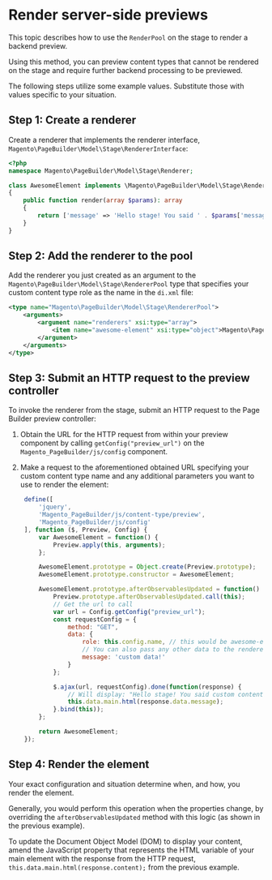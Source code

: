 # Render server-side previews

This topic describes how to use the `RenderPool` on the stage to render a backend preview.

Using this method, you can preview content types that cannot be rendered on the stage and require further backend processing to be previewed.

The following steps utilize some example values. Substitute those with values specific to your situation.

## Step 1: Create a renderer

Create a renderer that implements the renderer interface, `Magento\PageBuilder\Model\Stage\RendererInterface`:

``` php
<?php
namespace Magento\PageBuilder\Model\Stage\Renderer;

class AwesomeElement implements \Magento\PageBuilder\Model\Stage\RendererInterface
{
    public function render(array $params): array
    {
        return ['message' => 'Hello stage! You said ' . $params['message'] . '!'];
    }
}
```

## Step 2: Add the renderer to the pool

Add the renderer you just created as an argument to the `Magento\PageBuilder\Model\Stage\RendererPool` type that specifies your custom content type role as the name in the `di.xml` file:

``` xml
<type name="Magento\PageBuilder\Model\Stage\RendererPool">
    <arguments>
        <argument name="renderers" xsi:type="array">
            <item name="awesome-element" xsi:type="object">Magento\PageBuilder\Model\Stage\Renderer\AwesomeElement</item>
        </argument>
    </arguments>
</type>
```

## Step 3: Submit an HTTP request to the preview controller

To invoke the renderer from the stage, submit an HTTP request to the Page Builder preview controller:

1. Obtain the URL for the HTTP request from within your preview component by calling `getConfig("preview_url")` on the `Magento_PageBuilder/js/config` component.
2. Make a request to the aforementioned obtained URL specifying your custom content type name and any additional parameters you want to use to render the element:

    ```javascript
     define([
         'jquery',
         'Magento_PageBuilder/js/content-type/preview',
         'Magento_PageBuilder/js/config'
     ], function ($, Preview, Config) {
         var AwesomeElement = function() {
             Preview.apply(this, arguments);
         };

         AwesomeElement.prototype = Object.create(Preview.prototype);
         AwesomeElement.prototype.constructor = AwesomeElement;

         AwesomeElement.prototype.afterObservablesUpdated = function() {
             Preview.prototype.afterObservablesUpdated.call(this);
             // Get the url to call
             var url = Config.getConfig("preview_url");
             const requestConfig = {
                 method: "GET",
                 data: {
                     role: this.config.name, // this would be awesome-element in this case
                     // You can also pass any other data to the renderer
                     message: 'custom data!'
                 }
             };

             $.ajax(url, requestConfig).done(function(response) {
                 // Will display: "Hello stage! You said custom content!"
                 this.data.main.html(response.data.message);
             }.bind(this));
         };

         return AwesomeElement;
     });
    ```

## Step 4: Render the element

Your exact configuration and situation determine when, and how, you render the element.

Generally, you would perform this operation when the properties change, by overriding the `afterObservablesUpdated` method with this logic (as shown in the previous example).

To update the Document Object Model (DOM) to display your content, amend the JavaScript property that represents the HTML variable of your main element with the response from the HTTP request, `this.data.main.html(response.content);` from the previous example.
